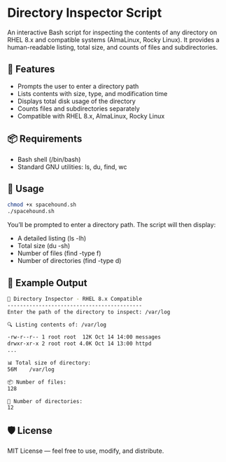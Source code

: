 # Directory Inspector Script

An interactive Bash script for inspecting the contents of any directory on RHEL 8.x and compatible systems (AlmaLinux, Rocky Linux). It provides a human-readable listing, total size, and counts of files and subdirectories.

## 🔧 Features

- Prompts the user to enter a directory path
- Lists contents with size, type, and modification time
- Displays total disk usage of the directory
- Counts files and subdirectories separately
- Compatible with RHEL 8.x, AlmaLinux, Rocky Linux

## 📦 Requirements

- Bash shell (/bin/bash)
- Standard GNU utilities: ls, du, find, wc

## 🚀 Usage

```bash
chmod +x spacehound.sh
./spacehound.sh
```

You’ll be prompted to enter a directory path. The script will then display:

- A detailed listing (ls -lh)
- Total size (du -sh)
- Number of files (find -type f)
- Number of directories (find -type d)


## 📂 Example Output

```bash
📁 Directory Inspector - RHEL 8.x Compatible
-------------------------------------------
Enter the path of the directory to inspect: /var/log

🔍 Listing contents of: /var/log

-rw-r--r-- 1 root root  12K Oct 14 14:00 messages
drwxr-xr-x 2 root root 4.0K Oct 14 13:00 httpd
...

📊 Total size of directory:
56M    /var/log

📦 Number of files:
128

📂 Number of directories:
12
```


## 🛡️ License
MIT License — feel free to use, modify, and distribute.
